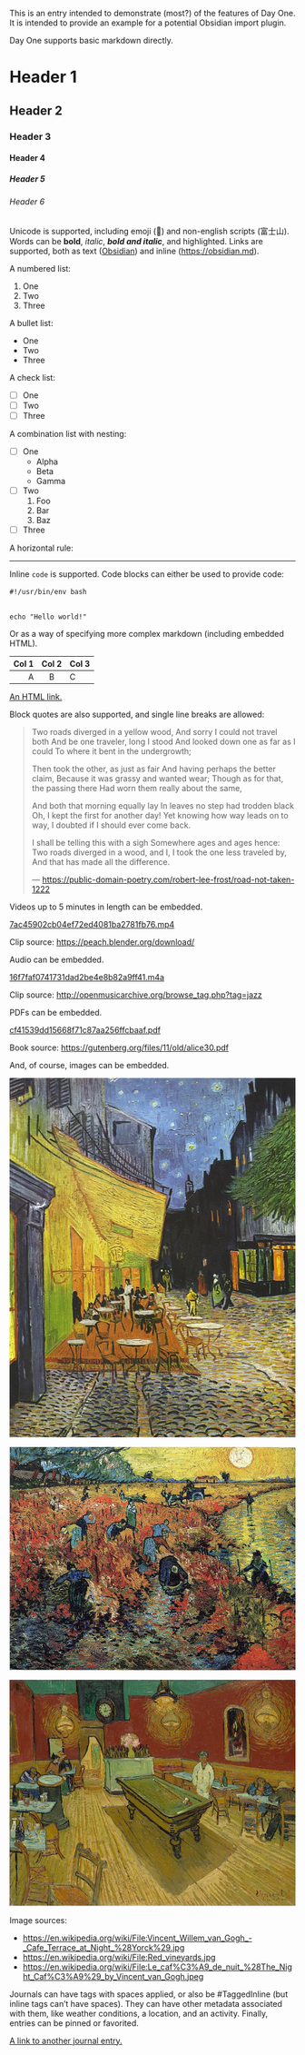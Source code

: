 This is an entry intended to demonstrate (most?) of the features of Day One. It is intended to provide an example for a potential Obsidian import plugin.

Day One supports basic markdown directly.


# Header 1

## Header 2

### Header 3

#### Header 4

##### Header 5

###### Header 6

Unicode is supported, including emoji (🌋) and non-english scripts (富士山). Words can be **bold**, *italic*, ***bold and italic***, and highlighted. Links are supported, both as text ([Obsidian](https://obsidian.md)) and inline (https://obsidian.md).

A numbered list:

1. One
2. Two
3. Three

A bullet list:

- One
- Two
- Three

A check list:

- [ ] One
- [ ] Two
- [ ] Three

A combination list with nesting:

- [ ] One
	- Alpha
	- Beta
	- Gamma
- [ ] Two
	1. Foo
	2. Bar
	3. Baz
- [ ] Three

A horizontal rule:

---

Inline `code` is supported. Code blocks can either be used to provide code:

```
#!/usr/bin/env bash
```


```

```
```
echo "Hello world!"
```


Or as a way of specifying more complex markdown (including embedded HTML).

| Col 1 | Col 2 | Col 3 |
| -----:|:-----:|:----- |
|     A |   B   | C     |

<a href="https://obsidian.md">An HTML link.</a>


Block quotes are also supported, and single line breaks are allowed:

> Two roads diverged in a yellow wood,
> And sorry I could not travel both
> And be one traveler, long I stood
> And looked down one as far as I could
> To where it bent in the undergrowth;
> 
> Then took the other, as just as fair
> And having perhaps the better claim,
> Because it was grassy and wanted wear;
> Though as for that, the passing there
> Had worn them really about the same,
> 
> And both that morning equally lay
> In leaves no step had trodden black
> Oh, I kept the first for another day!
> Yet knowing how way leads on to way,
> I doubted if I should ever come back.
> 
> I shall be telling this with a sigh
> Somewhere ages and ages hence:
> Two roads diverged in a wood, and I,
> I took the one less traveled by,
> And that has made all the difference.
> 
> — https://public-domain-poetry.com/robert-lee-frost/road-not-taken-1222

Videos up to 5 minutes in length can be embedded.

[7ac45902cb04ef72ed4081ba2781fb76.mp4](7ac45902cb04ef72ed4081ba2781fb76.mp4)

Clip source: https://peach.blender.org/download/ 

Audio can be embedded.

[16f7faf0741731dad2be4e8b82a9ff41.m4a](16f7faf0741731dad2be4e8b82a9ff41.m4a)

Clip source: http://openmusicarchive.org/browse_tag.php?tag=jazz 

PDFs can be embedded.

[cf41539dd15668f71c87aa256ffcbaaf.pdf](cf41539dd15668f71c87aa256ffcbaaf.pdf)

Book source: https://gutenberg.org/files/11/old/alice30.pdf

And, of course, images can be embedded.

![632469b0a75e5925e146d964ba184c23.jpeg](632469b0a75e5925e146d964ba184c23.jpeg)

![02f9ca002d81d0b4690403ea03569d9c.jpeg](02f9ca002d81d0b4690403ea03569d9c.jpeg)

![c1a59581655a015929e54976729fd7dc.jpeg](c1a59581655a015929e54976729fd7dc.jpeg)

Image sources:
- https://en.wikipedia.org/wiki/File:Vincent_Willem_van_Gogh_-_Cafe_Terrace_at_Night_%28Yorck%29.jpg
- https://en.wikipedia.org/wiki/File:Red_vineyards.jpg
- https://en.wikipedia.org/wiki/File:Le_caf%C3%A9_de_nuit_%28The_Night_Caf%C3%A9%29_by_Vincent_van_Gogh.jpeg

Journals can have tags with spaces applied, or also be #TaggedInline (but inline tags can’t have spaces). They can have other metadata associated with them, like weather conditions, a location, and an activity. Finally, entries can be pinned or favorited.

[A link to another journal entry.](2024-01-06-0001.md)